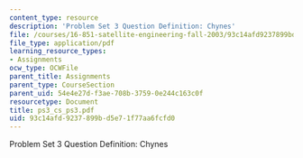 ```yaml
---
content_type: resource
description: 'Problem Set 3 Question Definition: Chynes'
file: /courses/16-851-satellite-engineering-fall-2003/93c14afd9237899bd5e71f77aa6fcfd0_ps3_cs_ps3.pdf
file_type: application/pdf
learning_resource_types:
- Assignments
ocw_type: OCWFile
parent_title: Assignments
parent_type: CourseSection
parent_uid: 54e4e27d-f3ae-708b-3759-0e244c163c0f
resourcetype: Document
title: ps3_cs_ps3.pdf
uid: 93c14afd-9237-899b-d5e7-1f77aa6fcfd0
---
```

Problem Set 3 Question Definition: Chynes

